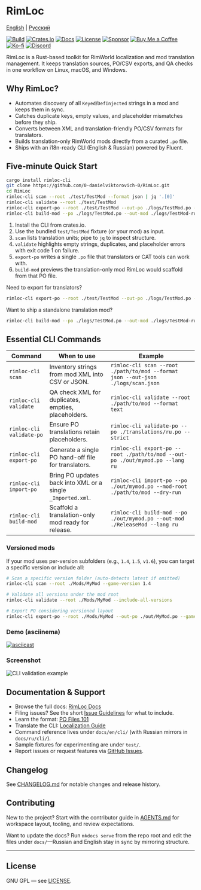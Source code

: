 # RimLoc

[English](README.md) | [Русский](docs/readme/ru/README.md)

[![Build](https://github.com/0-danielviktorovich-0/RimLoc/actions/workflows/build.yml/badge.svg)](https://github.com/0-danielviktorovich-0/RimLoc/actions/workflows/build.yml) [![Crates.io](https://img.shields.io/crates/v/rimloc)](https://crates.io/crates/rimloc) [![Docs](https://img.shields.io/badge/docs-GitHub%20Pages-blue)](https://0-danielviktorovich-0.github.io/RimLoc/) [![License](https://img.shields.io/badge/license-GNU%20GPL-blue)](LICENSE) [![Sponsor](https://img.shields.io/badge/sponsor-support%20RimLoc-%23ea4aaa?logo=github-sponsors)](docs/en/community/support.md) [![Buy Me a Coffee](https://img.shields.io/badge/Buy%20Me%20a%20Coffee-donate-FFDD00?logo=buymeacoffee&logoColor=black)](https://buymeacoffee.com/danielviktorovich) [![Ko-fi](https://img.shields.io/badge/Ko-fi-support-FF5E5B?logo=kofi&logoColor=white)](https://ko-fi.com/danielviktorovich) [![Discord](https://img.shields.io/badge/discord-join-5865F2?logo=discord&logoColor=white)](https://discord.gg/g8w4fJ8b)

RimLoc is a Rust-based toolkit for RimWorld localization and mod translation management. It keeps translation sources, PO/CSV exports, and QA checks in one workflow on Linux, macOS, and Windows.

## Why RimLoc?

- Automates discovery of all `Keyed`/`DefInjected` strings in a mod and keeps them in sync.
- Catches duplicate keys, empty values, and placeholder mismatches before they ship.
- Converts between XML and translation-friendly PO/CSV formats for translators.
- Builds translation-only RimWorld mods directly from a curated `.po` file.
- Ships with an i18n-ready CLI (English & Russian) powered by Fluent.

## Five-minute Quick Start

```bash
cargo install rimloc-cli
git clone https://github.com/0-danielviktorovich-0/RimLoc.git
cd RimLoc
rimloc-cli scan --root ./test/TestMod --format json | jq '.[0]'
rimloc-cli validate --root ./test/TestMod
rimloc-cli export-po --root ./test/TestMod --out-po ./logs/TestMod.po --lang ru
rimloc-cli build-mod --po ./logs/TestMod.po --out-mod ./logs/TestMod-ru --lang ru --dry-run
```

1. Install the CLI from crates.io.
2. Use the bundled `test/TestMod` fixture (or your mod) as input.
3. `scan` lists translation units; pipe to `jq` to inspect structure.
4. `validate` highlights empty strings, duplicates, and placeholder errors with exit code 1 on failure.
5. `export-po` writes a single `.po` file that translators or CAT tools can work with.
6. `build-mod` previews the translation-only mod RimLoc would scaffold from that PO file.

Need to export for translators?

```bash
rimloc-cli export-po --root ./test/TestMod --out-po ./logs/TestMod.po --lang ru
```

Want to ship a standalone translation mod?

```bash
rimloc-cli build-mod --po ./logs/TestMod.po --out-mod ./logs/TestMod-ru --lang ru
```

## Essential CLI Commands

| Command | When to use | Example |
|---------|-------------|---------|
| `rimloc-cli scan` | Inventory strings from mod XML into CSV or JSON. | `rimloc-cli scan --root ./path/to/mod --format json --out-json ./logs/scan.json` |
| `rimloc-cli validate` | QA check XML for duplicates, empties, placeholders. | `rimloc-cli validate --root ./path/to/mod --format text` |
| `rimloc-cli validate-po` | Ensure PO translations retain placeholders. | `rimloc-cli validate-po --po ./translations/ru.po --strict` |
| `rimloc-cli export-po` | Generate a single PO hand-off file for translators. | `rimloc-cli export-po --root ./path/to/mod --out-po ./out/mymod.po --lang ru` |
| `rimloc-cli import-po` | Bring PO updates back into XML or a single `_Imported.xml`. | `rimloc-cli import-po --po ./out/mymod.po --mod-root ./path/to/mod --dry-run` |
| `rimloc-cli build-mod` | Scaffold a translation-only mod ready for release. | `rimloc-cli build-mod --po ./out/mymod.po --out-mod ./ReleaseMod --lang ru` |

### Versioned mods

If your mod uses per-version subfolders (e.g., `1.4`, `1.5`, `v1.6`), you can target a specific version or include all:

```bash
# Scan a specific version folder (auto-detects latest if omitted)
rimloc-cli scan --root ./Mods/MyMod --game-version 1.4

# Validate all versions under the mod root
rimloc-cli validate --root ./Mods/MyMod --include-all-versions

# Export PO considering versioned layout
rimloc-cli export-po --root ./Mods/MyMod --out-po ./out/MyMod.po --game-version v1.6
```

### Demo (asciinema)

[![asciicast](https://asciinema.org/a/your-demo-id.svg)](https://asciinema.org/a/your-demo-id)

### Screenshot

![CLI validation example](docs/readme/demo-validation.png)

<!-- TODO: Add screenshot or asciinema demo of CLI output once available -->

## Documentation & Support

- Browse the full docs: [RimLoc Docs](https://0-danielviktorovich-0.github.io/RimLoc/)
- Filing issues? See the short [Issue Guidelines](docs/en/community/issues.md) for what to include.
- Learn the format: [PO Files 101](docs/en/guide/po_files.md)
- Translate the CLI: [Localization Guide](docs/en/community/localization.md)
- Command reference lives under `docs/en/cli/` (with Russian mirrors in `docs/ru/cli/`).
- Sample fixtures for experimenting are under `test/`.
- Report issues or request features via [GitHub Issues](https://github.com/0-danielviktorovich-0/RimLoc/issues).

## Changelog

See [CHANGELOG.md](CHANGELOG.md) for notable changes and release history.

## Contributing

New to the project? Start with the contributor guide in [AGENTS.md](AGENTS.md) for workspace layout, tooling, and review expectations.

Want to update the docs? Run `mkdocs serve` from the repo root and edit the files under `docs/`—Russian and English stay in sync by mirroring structure.

---

## License

GNU GPL — see [LICENSE](LICENSE).

